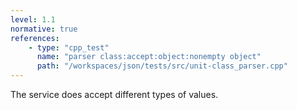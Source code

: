 ```yaml
---
level: 1.1
normative: true
references:
    - type: "cpp_test"
      name: "parser class:accept:object:nonempty object"
      path: "/workspaces/json/tests/src/unit-class_parser.cpp"
---
```


The service does accept different types of values.